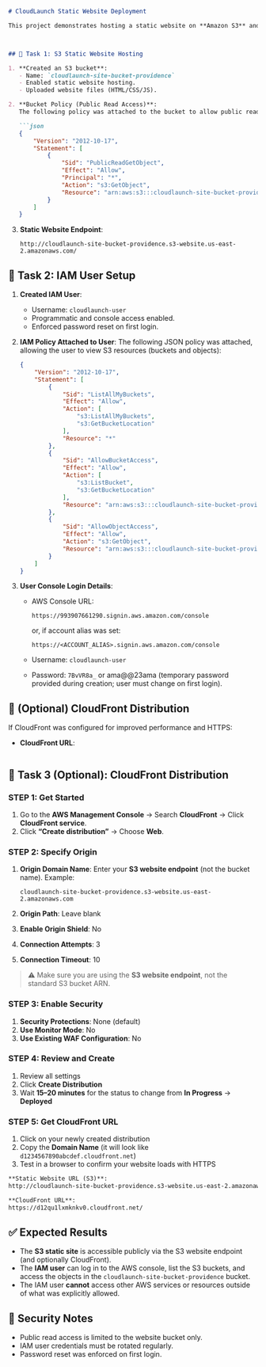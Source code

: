 

````markdown
# CloudLaunch Static Website Deployment

This project demonstrates hosting a static website on **Amazon S3** and managing access through **IAM policies**. The setup ensures that a specific IAM user (`cloudlaunch-user`) can log in and view S3 resources securely.  



## 📌 Task 1: S3 Static Website Hosting

1. **Created an S3 bucket**:  
   - Name: `cloudlaunch-site-bucket-providence`  
   - Enabled static website hosting.  
   - Uploaded website files (HTML/CSS/JS).  

2. **Bucket Policy (Public Read Access)**:  
   The following policy was attached to the bucket to allow public read access for the website:  

   ```json
   {
       "Version": "2012-10-17",
       "Statement": [
           {
               "Sid": "PublicReadGetObject",
               "Effect": "Allow",
               "Principal": "*",
               "Action": "s3:GetObject",
               "Resource": "arn:aws:s3:::cloudlaunch-site-bucket-providence/*"
           }
       ]
   }
````

3. **Static Website Endpoint**:

   ```
   http://cloudlaunch-site-bucket-providence.s3-website.us-east-2.amazonaws.com/
   ```


## 📌 Task 2: IAM User Setup

1. **Created IAM User**:

   * Username: `cloudlaunch-user`
   * Programmatic and console access enabled.
   * Enforced password reset on first login.

2. **IAM Policy Attached to User**:
   The following JSON policy was attached, allowing the user to view S3 resources (buckets and objects):

   ```json
   {
       "Version": "2012-10-17",
       "Statement": [
           {
               "Sid": "ListAllMyBuckets",
               "Effect": "Allow",
               "Action": [
                   "s3:ListAllMyBuckets",
                   "s3:GetBucketLocation"
               ],
               "Resource": "*"
           },
           {
               "Sid": "AllowBucketAccess",
               "Effect": "Allow",
               "Action": [
                   "s3:ListBucket",
                   "s3:GetBucketLocation"
               ],
               "Resource": "arn:aws:s3:::cloudlaunch-site-bucket-providence"
           },
           {
               "Sid": "AllowObjectAccess",
               "Effect": "Allow",
               "Action": "s3:GetObject",
               "Resource": "arn:aws:s3:::cloudlaunch-site-bucket-providence/*"
           }
       ]
   }
   ```

3. **User Console Login Details**:

   * AWS Console URL:

     ```
     https://993907661290.signin.aws.amazon.com/console
     ```

     or, if account alias was set:

     ```
     https://<ACCOUNT_ALIAS>.signin.aws.amazon.com/console
     ```
   * Username: `cloudlaunch-user`
   * Password: `7BvVR8a_`  or ama@@23ama (temporary password provided during creation; user must change on first login).


## 📌 (Optional) CloudFront Distribution

If CloudFront was configured for improved performance and HTTPS:

* **CloudFront URL**:

  ```

## 📌 Task 3 (Optional): CloudFront Distribution

### STEP 1: Get Started

1. Go to the **AWS Management Console** → Search **CloudFront** → Click **CloudFront service**.
2. Click **“Create distribution”** → Choose **Web**.


### STEP 2: Specify Origin

1. **Origin Domain Name**: Enter your **S3 website endpoint** (not the bucket name).
   Example:

   ```
   cloudlaunch-site-bucket-providence.s3-website.us-east-2.amazonaws.com
   ```
2. **Origin Path**: Leave blank
3. **Enable Origin Shield**: No
4. **Connection Attempts**: 3
5. **Connection Timeout**: 10

> ⚠️ Make sure you are using the **S3 website endpoint**, not the standard S3 bucket ARN.



### STEP 3: Enable Security

1. **Security Protections**: None (default)
2. **Use Monitor Mode**: No
3. **Use Existing WAF Configuration**: No


### STEP 4: Review and Create

1. Review all settings
2. Click **Create Distribution**
3. Wait **15–20 minutes** for the status to change from **In Progress** → **Deployed**


### STEP 5: Get CloudFront URL

1. Click on your newly created distribution
2. Copy the **Domain Name** (it will look like `d1234567890abcdef.cloudfront.net`)
3. Test in a browser to confirm your website loads with HTTPS


```markdown
**Static Website URL (S3)**: 
http://cloudlaunch-site-bucket-providence.s3-website.us-east-2.amazonaws.com/

**CloudFront URL**:
https://d12qu1lxmknkv0.cloudfront.net/
```

## ✅ Expected Results

* The **S3 static site** is accessible publicly via the S3 website endpoint (and optionally CloudFront).
* The **IAM user** can log in to the AWS console, list the S3 buckets, and access the objects in the `cloudlaunch-site-bucket-providence` bucket.
* The IAM user **cannot** access other AWS services or resources outside of what was explicitly allowed.



## 🔐 Security Notes

* Public read access is limited to the website bucket only.
* IAM user credentials must be rotated regularly.
* Password reset was enforced on first login.

```

